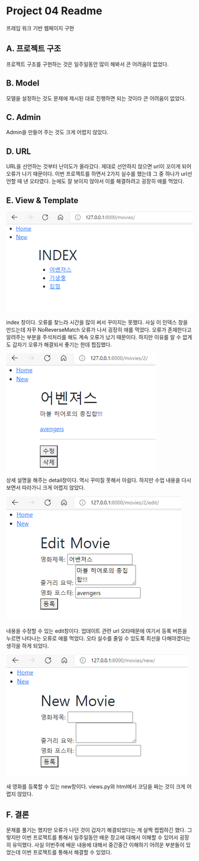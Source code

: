 # Project 04 Readme

프레임 워크 기반 웹페이지 구현 



## A. 프로젝트 구조

프로젝트 구조를 구현하는 것은 일주일동안 많이 해봐서 큰 어려움이 없었다. 

## B. Model

모델을 설정하는 것도 문제에 제시된 대로 진행하면 되는 것이라 큰 어려움이 없었다. 

## C. Admin

Admin을 만들어 주는 것도 크게 어렵지 않았다. 

## D. URL

URL을 선언하는 것부터 난이도가 올라갔다. 제대로 선언하지 않으면 url이 꼬이게 되어 오류가 나기 때문이다. 이번 프로젝트를 하면서 2가지 실수를 했는데 그 중 하나가 url선언할 때 낸 오타였다. 눈에도 잘 보이지 않아서 이를 해결하려고 굉장히 애를 먹었다. 

## E. View & Template

![image-20210903233601303](README.assets/image-20210903233601303.png)

 index 창이다. 오류를 찾느라 시간을 많이 써서 꾸미지는 못했다. 사실 이 인덱스 창을 만드는데 자꾸 NoReverseMatch 오류가 나서 굉장히 애를 먹었다. 오류가 존재한다고 알려주는 부분을 주석처리를 해도 계속 오류가 났기 때문이다. 하지만 이유를 알 수 없게도 갑자기 오류가 해결되서 좋기는 한데 찝집했다. 



![image-20210903233921828](README.assets/image-20210903233921828.png)



상세 설명을 해주는 detail창이다. 역시 꾸미질 못해서 아쉽다. 하지만 수업 내용을 다시 보면서 따라가니 크게 어렵지 않았다. 



![image-20210903234021629](README.assets/image-20210903234021629.png)

내용을 수정할 수 있는 edit창이다. 업데이트 관련 url 오타때문에 여기서 등록 버튼을 누르면 나타나는 오류로 애를 먹었다. 오타 실수를 줄일 수 있도록 최선을 다해야겠다는 생각을 하게 되었다. 



![image-20210903234110154](README.assets/image-20210903234110154.png)

새 영화를 등록할 수 있는 new창이다. views.py와 html에서 코딩을 짜는 것이 크게 어렵지 않았다. 

## F. 결론

문제를 풀기는 했지만 오류가 나던 것이 갑자기 해결되었다는 게 살짝 찝찝하긴 했다. 그렇지만 이번 프로젝트를 통해서 일주일동안 배운 장고에 대해서 이해할 수 있어서 굉장히 유익했다. 사실 이번주에 배운 내용에 대해서 중간중간 이해하기 어려운 부분들이 있었는데 이번 프로젝트를 통해서 해결할 수 있었다. 







